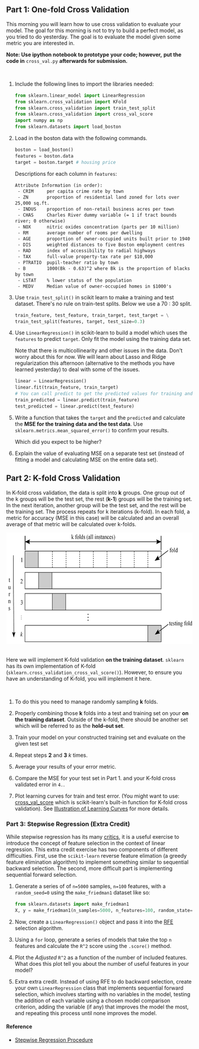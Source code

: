 ## Part 1: One-fold Cross Validation

This morning you will learn how to use cross validation to evaluate your model.
The goal for this morning is not to try to build a perfect model, as you
tried to do yesterday. The goal is to evaluate the model given some metric you are
interested in.

**Note: Use ipython notebook to prototype your code; however,**
        **put the code in** `cross_val.py` **afterwards for submission.**

<br>

1. Include the following lines to import the libraries needed:

   ```python
   from sklearn.linear_model import LinearRegression
   from sklearn.cross_validation import KFold
   from sklearn.cross_validation import train_test_split
   from sklearn.cross_validation import cross_val_score
   import numpy as np
   from sklearn.datasets import load_boston
   ```

2. Load in the boston data with the following commands.

   ```python
   boston = load_boston()
   features = boston.data
   target = boston.target # housing price
   ```

   Descriptions for each column in `features`:

   ```
   Attribute Information (in order):
    - CRIM     per capita crime rate by town
    - ZN       proportion of residential land zoned for lots over 25,000 sq.ft.
    - INDUS    proportion of non-retail business acres per town
    - CHAS     Charles River dummy variable (= 1 if tract bounds river; 0 otherwise)
    - NOX      nitric oxides concentration (parts per 10 million)
    - RM       average number of rooms per dwelling
    - AGE      proportion of owner-occupied units built prior to 1940
    - DIS      weighted distances to five Boston employment centres
    - RAD      index of accessibility to radial highways
    - TAX      full-value property-tax rate per $10,000
    - PTRATIO  pupil-teacher ratio by town
    - B        1000(Bk - 0.63)^2 where Bk is the proportion of blacks by town
    - LSTAT    % lower status of the population
    - MEDV     Median value of owner-occupied homes in $1000's
   ```

3. Use `train_test_split()` in scikit learn to make a training and test dataset.
   There's no rule on train-test splits.  Below we use a 70 : 30 split.

   ```python
   train_feature, test_feature, train_target, test_target = \
   train_test_split(features, target, test_size=0.3)
   ```

3. Use `LinearRegression()` in scikit-learn to build a model which uses the
   `features` to predict `target`. Only fit the model using the training data set.

   Note that there is multicollinearity and other issues in the data.  Don't worry
   about this for now. We will learn about Lasso and Ridge regularization this
   afternoon (alternative to the methods you have learned yesterday) to
   deal with some of the issues.

   ```python
   linear = LinearRegression()
   linear.fit(train_feature, train_target)
   # You can call predict to get the predicted values for training and test
   train_predicted = linear.predict(train_feature)
   test_predicted = linear.predict(test_feature)
   ```

4. Write a function that takes the `target` and the `predicted` and calculate
   the **MSE for the training data and the test data**. Use
   `sklearn.metrics.mean_squared_error()` to confirm your results.

   Which did you expect to be higher?

5. Explain the value of evaluating MSE on a separate test set (instead of fitting a
   model and calculating MSE on the entire data set).

## Part 2: K-fold Cross Validation

In K-fold cross validation, the data is split into **k** groups. One group
out of the k groups will be the test set, the rest (**k-1**) groups will
be the training set. In the next iteration, another group will be the test set,
and the rest will be the training set. The process repeats for k iterations (k-fold).
In each fold, a metric for accuracy (MSE in this case) will be calculated and
an overall average of that metric will be calculated over k-folds.

<div align="center">
    <img height="300" src="images/kfold.png">
</div>

<br>

Here we will implement K-fold validation **on the training dataset**.
`sklearn` has its own implementation of K-fold
(`sklearn.cross_validation_cross_val_score()`).
However, to ensure you have an understanding of K-fold, you will implement it
here.

<br>

1. To do this you need to manage randomly sampling **k** folds.

2. Properly combining those **k** folds into a test and training set on
   your **on the training dataset**. Outside of the k-fold, there should be
   another set which will be referred to as the **hold-out set**.

3. Train your model on your constructed training set and evaluate on the given test set

4. Repeat steps __2__ and __3__ _k_ times.

5. Average your results of your error metric.

6. Compare the MSE for your test set in Part 1. and your K-fold cross validated error in `4.`.

7. Plot learning curves for train and test error.
   (You might want to use: [cross_val_score](http://scikit-learn.org/stable/modules/generated/sklearn.cross_validation.cross_val_score.html) which is scikit-learn's built-in
   function for K-fold cross validation).  See [Illustration of Learning Curves](http://www.astro.washington.edu/users/vanderplas/Astr599/notebooks/18_IntermediateSklearn) for more details.  


### Part 3: Stepwise Regression (Extra Credit)

While stepwise regression has its many [critics](http://andrewgelman.com/2014/06/02/hate-stepwise-regression/), it is a useful exercise to introduce the concept of feature selection in the context of linear regression. This extra credit exercise has two components of different difficulties. First, use the `scikit-learn` reverse feature elimation (a greedy feature elimination algorithm) to implement something similar to sequential backward selection. The second, more difficult part is implementing sequential forward selection.

1. Generate a series of of `n=5000` samples, `n=100` features, with a `random_seed=0` using the `make_friedman1` dataset like so:

    ```python
    from sklearn.datasets import make_friedman1
    X, y = make_friedman1(n_samples=5000, n_features=100, random_state=0)
    ```

2. Now, create a `LinearRegression()` object and pass it into the [RFE](http://scikit-learn.org/stable/modules/generated/sklearn.feature_selection.RFE.html) selection algorithm.

3. Using a `for` loop, generate a series of models that take the top `n` features and calculate the `R^2` score using the `.score()` method.

4. Plot the *Adjusted* `R^2` as a function of the number of included features. What does this plot tell you about the number of useful features in your model?

5. Extra extra credit. Instead of using RFE to do backward selection, create your own `LinearRegression` class that implements sequential forward selection, which involves starting with no variables in the model, testing the addition of each variable using a chosen model comparison criterion, adding the variable (if any) that improves the model the most, and repeating this process until none improves the model.

#### Reference

* [Stepwise Regression Procedure](https://onlinecourses.science.psu.edu/stat501/node/88)
